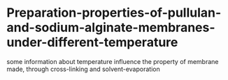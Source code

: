 # Preparation-properties-of-pullulan-and-sodium-alginate-membranes-under-different-temperature
some information about temperature influence the property of membrane made, through cross-linking and solvent-evaporation

